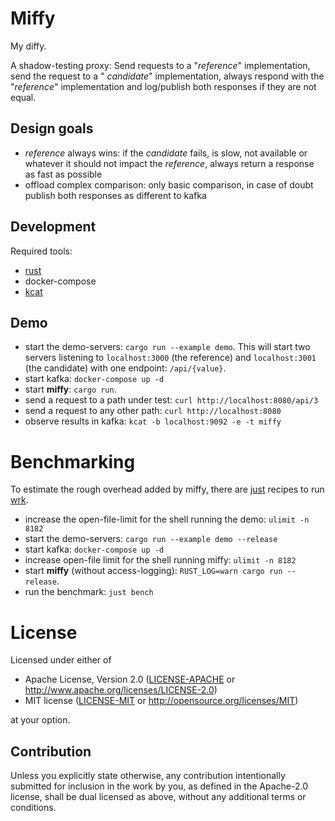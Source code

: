 # Miffy

My diffy.

A shadow-testing proxy: Send requests to a "*reference*" implementation, send the request to a "
*candidate*"
implementation, always respond with the "*reference*" implementation and log/publish both responses
if they are not
equal.

## Design goals

- *reference* always wins: if the *candidate* fails, is slow, not available or whatever it should
  not impact the
  *reference*, always return a response as fast as possible
- offload complex comparison: only basic comparison, in case of doubt publish both responses as
  different to kafka

## Development

Required tools:

- [rust](https://www.rust-lang.org/tools/install)
- docker-compose
- [kcat](https://github.com/edenhill/kcat)

## Demo

* start the demo-servers: `cargo run --example demo`. This will start two servers listening to
  `localhost:3000` (the
  reference) and `localhost:3001` (the candidate) with one endpoint: `/api/{value}`.
* start kafka: `docker-compose up -d`
* start **miffy**: `cargo run`.
* send a request to a path under test: `curl http://localhost:8080/api/3`
* send a request to any other path: `curl http://localhost:8080`
* observe results in kafka: `kcat -b localhost:9092 -e -t miffy`

# Benchmarking

To estimate the rough overhead added by miffy, there are [just](https://just.systems/) recipes to
run [wrk](https://github.com/wg/wrk).

* increase the open-file-limit for the shell running the demo: `ulimit -n 8182`
* start the demo-servers: `cargo run --example demo --release`
* start kafka: `docker-compose up -d`
* increase open-file limit for the shell running miffy: `ulimit -n 8182`
* start **miffy** (without access-logging): `RUST_LOG=warn cargo run --release`.
* run the benchmark: `just bench`

# License

Licensed under either of

* Apache License, Version 2.0
  ([LICENSE-APACHE](LICENSE-APACHE) or http://www.apache.org/licenses/LICENSE-2.0)
* MIT license
  ([LICENSE-MIT](LICENSE-MIT) or http://opensource.org/licenses/MIT)

at your option.

## Contribution

Unless you explicitly state otherwise, any contribution intentionally submitted
for inclusion in the work by you, as defined in the Apache-2.0 license, shall be
dual licensed as above, without any additional terms or conditions.
